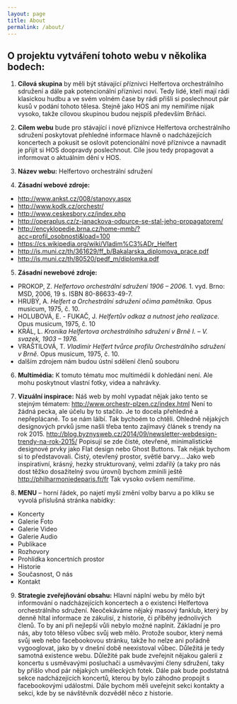 ```yaml
---
layout: page
title: About
permalink: /about/
---
```

## O projektu vytváření tohoto webu v několika bodech:

1. **Cílová skupina** by měli být stávající příznivci Helfertova orchestrálního sdružení a dále pak potencionální příznivci noví. Tedy lidé, kteří mají rádi klasickou hudbu a ve svém volném čase by rádi přišli si poslechnout pár kusů v podání tohoto tělesa. Stejně jako HOS ani my nemíříme nijak vysoko, takže cílovou skupinou budou nejspíš především Brňáci.

2. **Cílem webu** bude pro stávající i nové příznivce Helfertova orchestrálního sdružení poskytovat přehledné informace hlavně o nadcházejících koncertech a pokusit se oslovit potencionální nové příznivce a navnadit je přijít si HOS doopravdy poslechnout. Cíle jsou tedy propagovat a informovat o aktuálním dění v HOS.

3. **Název webu:** Helfertovo orchestrální sdružení

4. **Zásadní webové zdroje:**

* http://www.ankst.cz/008/stanovy.aspx
* http://www.kodk.cz/orchestr/
* http://www.ceskesbory.cz/index.php
* http://operaplus.cz/z-janackova-odpurce-se-stal-jeho-propagatorem/
* http://encyklopedie.brna.cz/home-mmb/?acc=profil_osobnosti&load=100
* https://cs.wikipedia.org/wiki/Vladim%C3%ADr_Helfert
* http://is.muni.cz/th/361629/ff_b/Bakalarska_diplomova_prace.pdf
* http://is.muni.cz/th/80520/pedf_m/diplomka.pdf


5. **Zásadní newebové zdroje:**

* PROKOP, Z. *Helfertovo orchestrální sdružení 1906 – 2006.* 1. vyd. Brno: MSD, 2006, 19 s. ISBN 80-86633-49-7.
* HRUBÝ, A. *Helfert a Orchestrální sdružení očima pamětníka.* Opus musicum, 1975, č. 10.
* HOLUBOVÁ, E. - FUKAČ, J. *Helfertův odkaz a nutnost jeho realizace.* Opus musicum, 1975, č. 10
* KRÁL, L. *Kronika Helfertova orchestrálního sdružení v Brně I. – V.  svazek, 1903 – 1976.*
* VRAŠTILOVÁ, T. *Vladimír Helfert tvůrce profilu Orchestrálního sdružení v Brně.* Opus musicum, 1975, č. 10.
* dalším zdrojem nám budou ústní sdělení členů souboru

6. **Multimédia:** K tomuto tématu moc multimédií k dohledání není. Ale mohu poskytnout vlastní fotky, videa a nahrávky.

7. **Vizuální inspirace:** Náš web by mohl vypadat nějak jako tento se stejným tématem: http://www.orchestr-plzen.cz/index.html Není to žádná pecka, ale účelu by to stačilo. Je to docela přehledné a nepřeplácané. To se nám láíbí. Tak bychoém to chtěli.
Ohledně nějakých designových prvků jsme našli třeba tento zajímavý článek s trendy na rok 2015. http://blog.byznysweb.cz/2014/09/newsletter-webdesign-trendy-na-rok-2015/ Popisují se zde čisté, otevřené, minimalistické designové prvky jako Flat design nebo Ghost Buttons. Tak nějak bychom si to představovali. Čistý, otevřený prostor, světlé barvy... 
Jako web inspirativní, krásný, hezky strukturovaný, velmi zdařilý (a taky pro nás dost těžko dosažitelný svou úrovní) bychom zmínili ještě http://philharmoniedeparis.fr/fr
Tak vysoko ovšem nemíříme.

8. **MENU** – horní řádek, po najetí myší změní volby barvu a po kliku se vyvolá příslušná stránka nabídky:

* Koncerty
* Galerie Foto
* Galerie Video
* Galerie Audio
* Publikace
* Rozhovory
* Prohlídka koncertních prostor
* Historie
* Současnost, O nás
* Kontakt

9. **Strategie zveřejňování obsahu:** Hlavní náplní webu by mělo být informování o nadcházejících koncertech a o existenci Helfertova orchestrálního sdružení. Neočekáváme nějaký masový fanklub, který by denně hltal informace ze zákulisí, z historie, či příběhy jednolivých členů. To by ani při nejlepší vůli nebylo možné naplnit. Základní je pro nás, aby toto těleso vůbec svůj web mělo. Protože soubor, který nemá svůj web nebo facebookovou stránku, takže ho nelze ani pořádně vygooglovat, jako by v dnešní době neexistoval  vůbec. Důležitá je tedy samotná existence webu. Důležité pak bude zveřejnit nějakou galerii z koncertu s usměvavými posluchači a usměvavými členy sdružení, taky by přišlo vhod pár nějakých uměleckých fotek. Dále pak bude podstatná sekce nadcházejících koncertů, kterou by bylo záhodno propojit s facebookovými událostmi. Dále bychom měli uveřejnit sekci kontakty a sekci, kde by se návštěvník dozvěděl něco z historie.




